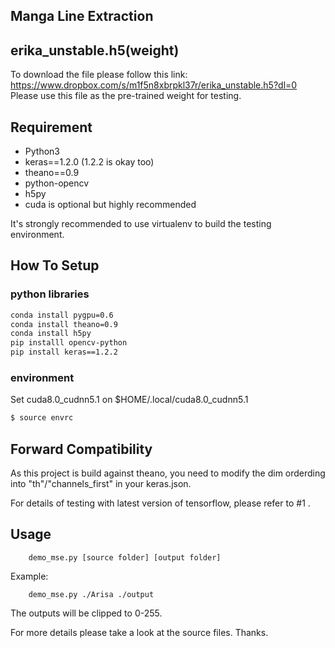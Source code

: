 Manga Line Extraction
--------------

## erika_unstable.h5(weight)

To download the file please follow this link:
https://www.dropbox.com/s/m1f5n8xbrpkl37r/erika_unstable.h5?dl=0
Please use this file as the pre-trained weight for testing.


## Requirement

+  Python3
+  keras==1.2.0 (1.2.2 is okay too)
+  theano==0.9
+  python-opencv
+  h5py
+  cuda is optional but highly recommended

It's strongly recommended to use virtualenv to build the testing environment.


## How To Setup
### python libraries
```bash
conda install pygpu=0.6
conda install theano=0.9
conda install h5py
pip installl opencv-python
pip install keras==1.2.2
```

### environment
Set cuda8.0_cudnn5.1 on $HOME/.local/cuda8.0_cudnn5.1

```bash
$ source envrc
```

## Forward Compatibility

As this project is build against theano, you need to modify the dim orderding into "th"/"channels_first" in your keras.json.

For details of testing with latest version of tensorflow, please refer to #1 .

## Usage

        demo_mse.py [source folder] [output folder]

Example:

        demo_mse.py ./Arisa ./output

The outputs will be clipped to 0-255.




For more details please take a look at the source files. Thanks.

